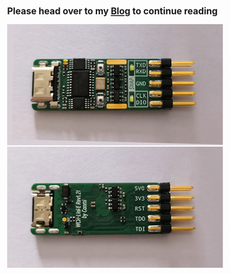 ## Please head over to my [Blog](https://canmi21.github.io/2024/06/02/WCH-LinkE_en_US/) to continue reading
![ ](img/WCH-LinkE_F.webp)
![ ](img/WCH-LinkE_B.webp)
